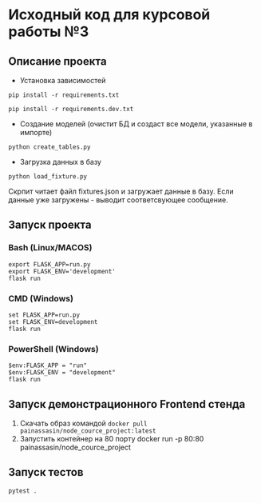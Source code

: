 # Исходный код для курсовой работы №3

## Описание проекта
- Установка зависимостей
```shell
pip install -r requirements.txt

pip install -r requirements.dev.txt
```

- Создание моделей (очистит БД и создаст все модели, указанные в импорте)
```shell
python create_tables.py
```

- Загрузка данных в базу
```shell
python load_fixture.py
```
Скрпит читает файл fixtures.json и загружает данные в базу. Если данные уже загружены - выводит соответсвующее сообщение. 

## Запуск проекта

### Bash (Linux/MACOS)
```shell
export FLASK_APP=run.py
export FLASK_ENV='development'
flask run
```

### CMD (Windows)
```shell
set FLASK_APP=run.py
set FLASK_ENV=development
flask run
```

### PowerShell (Windows)
```shell
$env:FLASK_APP = "run"
$env:FLASK_ENV = "development"
flask run
```
## Запуск демонстрационного Frontend стенда
1. Скачать образ командой ```docker pull painassasin/node_cource_project:latest```
2. Запустить контейнер на 80 порту docker run -p 80:80 painassasin/node_cource_project
## Запуск тестов
```shell
pytest .
```

